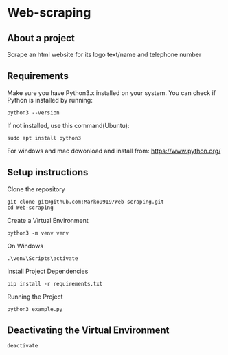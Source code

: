 # Web-scraping


## About a project
Scrape an html website for its logo text/name and telephone number


## Requirements
Make sure you have Python3.x installed on your system. You can check if Python is installed by running:

```
python3 --version
```

If not installed, use this command(Ubuntu):

```
sudo apt install python3
```

For windows and mac dowonload and install from: 
https://www.python.org/


## Setup instructions
Clone the repository

```
git clone git@github.com:Marko9919/Web-scraping.git
cd Web-scraping
```

Create a Virtual Environment

```
python3 -m venv venv
```

On Windows

```
.\venv\Scripts\activate
```

Install Project Dependencies

```
pip install -r requirements.txt
```

Running the Project

```
python3 example.py
```


## Deactivating the Virtual Environment

```
deactivate
```



